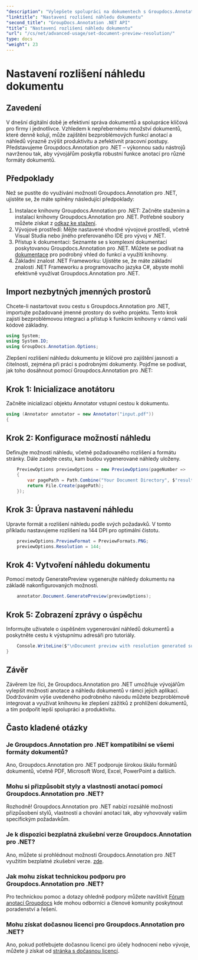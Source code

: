 ```yaml
---
"description": "Vylepšete spolupráci na dokumentech s Groupdocs.Annotation pro .NET, který zefektivňuje anotace a bezproblémově zobrazuje náhled."
"linktitle": "Nastavení rozlišení náhledu dokumentu"
"second_title": "GroupDocs.Annotation .NET API"
"title": "Nastavení rozlišení náhledu dokumentu"
"url": "/cs/net/advanced-usage/set-document-preview-resolution/"
type: docs
"weight": 23
---
```


# Nastavení rozlišení náhledu dokumentu

## Zavedení
V dnešní digitální době je efektivní správa dokumentů a spolupráce klíčová pro firmy i jednotlivce. Vzhledem k nepřebernému množství dokumentů, které denně kolují, může zajištění bezproblémových funkcí anotací a náhledů výrazně zvýšit produktivitu a zefektivnit pracovní postupy. Představujeme Groupdocs.Annotation pro .NET – výkonnou sadu nástrojů navrženou tak, aby vývojářům poskytla robustní funkce anotací pro různé formáty dokumentů.
## Předpoklady
Než se pustíte do využívání možností Groupdocs.Annotation pro .NET, ujistěte se, že máte splněny následující předpoklady:
1. Instalace knihovny Groupdocs.Annotation pro .NET: Začněte stažením a instalací knihovny Groupdocs.Annotation pro .NET. Potřebné soubory můžete získat z [odkaz ke stažení](https://releases.groupdocs.com/annotation/net/).
2. Vývojové prostředí: Mějte nastavené vhodné vývojové prostředí, včetně Visual Studia nebo jiného preferovaného IDE pro vývoj v .NET.
3. Přístup k dokumentaci: Seznamte se s komplexní dokumentací poskytovanou Groupdocs.Annotation pro .NET. Můžete se podívat na [dokumentace](https://tutorials.groupdocs.com/annotation/net/) pro podrobný vhled do funkcí a využití knihovny.
4. Základní znalost .NET Frameworku: Ujistěte se, že máte základní znalosti .NET Frameworku a programovacího jazyka C#, abyste mohli efektivně využívat Groupdocs.Annotation pro .NET.

## Import nezbytných jmenných prostorů
Chcete-li nastartovat svou cestu s Groupdocs.Annotation pro .NET, importujte požadované jmenné prostory do svého projektu. Tento krok zajistí bezproblémovou integraci a přístup k funkcím knihovny v rámci vaší kódové základny.

```csharp
using System;
using System.IO;
using GroupDocs.Annotation.Options;
```

Zlepšení rozlišení náhledu dokumentu je klíčové pro zajištění jasnosti a čitelnosti, zejména při práci s podrobnými dokumenty. Pojďme se podívat, jak toho dosáhnout pomocí Groupdocs.Annotation pro .NET:
## Krok 1: Inicializace anotátoru
Začněte inicializací objektu Annotator vstupní cestou k dokumentu.
```csharp
using (Annotator annotator = new Annotator("input.pdf"))
{
```
## Krok 2: Konfigurace možností náhledu
Definujte možnosti náhledu, včetně požadovaného rozlišení a formátu stránky. Dále zadejte cestu, kam budou vygenerované náhledy uloženy.
```csharp
    PreviewOptions previewOptions = new PreviewOptions(pageNumber =>
    {
        var pagePath = Path.Combine("Your Document Directory", $"result_with_resolution_{pageNumber}.png");
        return File.Create(pagePath);
    });
```
## Krok 3: Úprava nastavení náhledu
Upravte formát a rozlišení náhledu podle svých požadavků. V tomto příkladu nastavujeme rozlišení na 144 DPI pro optimální čistotu.
```csharp
    previewOptions.PreviewFormat = PreviewFormats.PNG;
    previewOptions.Resolution = 144;
```
## Krok 4: Vytvoření náhledu dokumentu
Pomocí metody GeneratePreview vygenerujte náhledy dokumentu na základě nakonfigurovaných možností.
```csharp
    annotator.Document.GeneratePreview(previewOptions);
```
## Krok 5: Zobrazení zprávy o úspěchu
Informujte uživatele o úspěšném vygenerování náhledů dokumentů a poskytněte cestu k výstupnímu adresáři pro tutoriály.
```csharp
    Console.WriteLine($"\nDocument preview with resolution generated successfully.\nCheck output in {"Your Document Directory"}.");
}
```

## Závěr
Závěrem lze říci, že Groupdocs.Annotation pro .NET umožňuje vývojářům vylepšit možnosti anotace a náhledu dokumentů v rámci jejich aplikací. Dodržováním výše uvedeného podrobného návodu můžete bezproblémově integrovat a využívat knihovnu ke zlepšení zážitků z prohlížení dokumentů, a tím podpořit lepší spolupráci a produktivitu.
## Často kladené otázky
### Je Groupdocs.Annotation pro .NET kompatibilní se všemi formáty dokumentů?
Ano, Groupdocs.Annotation pro .NET podporuje širokou škálu formátů dokumentů, včetně PDF, Microsoft Word, Excel, PowerPoint a dalších.
### Mohu si přizpůsobit styly a vlastnosti anotací pomocí Groupdocs.Annotation pro .NET?
Rozhodně! Groupdocs.Annotation pro .NET nabízí rozsáhlé možnosti přizpůsobení stylů, vlastností a chování anotací tak, aby vyhovovaly vašim specifickým požadavkům.
### Je k dispozici bezplatná zkušební verze Groupdocs.Annotation pro .NET?
Ano, můžete si prohlédnout možnosti Groupdocs.Annotation pro .NET využitím bezplatné zkušební verze. [zde](https://releases.groupdocs.com/).
### Jak mohu získat technickou podporu pro Groupdocs.Annotation pro .NET?
Pro technickou pomoc a dotazy ohledně podpory můžete navštívit [Fórum anotací Groupdocs](https://forum.groupdocs.com/c/annotation/10) kde mohou odborníci a členové komunity poskytnout poradenství a řešení.
### Mohu získat dočasnou licenci pro Groupdocs.Annotation pro .NET?
Ano, pokud potřebujete dočasnou licenci pro účely hodnocení nebo vývoje, můžete ji získat od [stránka s dočasnou licencí](https://purchase.groupdocs.com/temporary-license/).